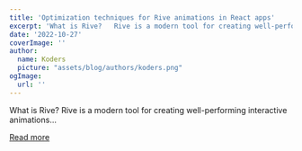 ```yaml
---
title: 'Optimization techniques for Rive animations in React apps'
excerpt: 'What is Rive?   Rive is a modern tool for creating well-performing interactive animations...'
date: '2022-10-27'
coverImage: ''
author:
  name: Koders
  picture: "assets/blog/authors/koders.png"
ogImage:
  url: ''
---
```


What is Rive?   Rive is a modern tool for creating well-performing interactive animations...

[Read more](https://dev.to/alex_barashkov/optimization-techniques-for-rive-animations-in-react-apps-1a8p)
